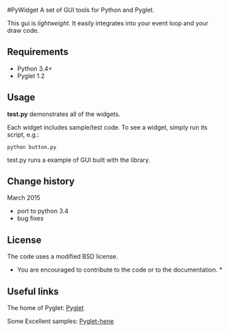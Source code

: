 
#PyWidget 
A set of GUI tools for Python and Pyglet. 

This gui is *lightweight*.
It easily integrates into your event loop and your draw code.

## Requirements
- Python 3.4+
- Pyglet 1.2

## Usage

**test.py** demonstrates all of the widgets.

Each widget includes sample/test code.
To see a widget, simply run its script,
e.g.:
```
python button.py
```
test.py runs a example of GUI built with the library.

## Change history
March 2015
- port to python 3.4
- bug fixes

## License

The code uses a modified BSD license.

* You are encouraged to contribute to the code or to the documentation. *

## Useful links
The home of Pyglet:
 [Pyglet](http://pyglet.org/)

Some Excellent samples:
 [Pyglet-hene](http://code.google.com/p/pyglet-hene/)
 
